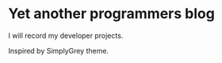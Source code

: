 # Yet another programmers blog

I will record my developer projects.

Inspired by SimplyGrey theme.
